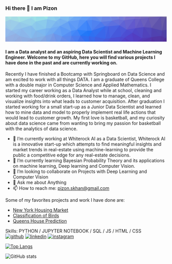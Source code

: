 ### Hi there 👋 I am Pizon
![Hi there 👋 I am Pizon](https://github.com/izinex/izinex/blob/main/banner.png)
#### I am a Data analyst and an aspiring Data Scientist and Machine Learning Engineer. Welcome to my GitHub, here you will find various projects I have done in the past and are currently working on.


Recently I have finished a Bootcamp with Springboard on Data Science and am excited to work with all things DATA. I am a graduate of Queens College with a double major in Computer Science and Applied Mathematics. I started my career working as a Data Analyst while at school, cleaning and working with food/drink orders, I learned how to manage, clean, and visualize insights into what leads to customer acquisition. After graduation I started working for a small start-up as a Junior Data Scientist and learned how to mine data and model to properly implement real life actions that would lead to customer growth. My first love is basketball, and my curiosity about data science came from wanting to bring my passion for basketball with the analytics of data science.

- 🔭 I’m currently working at Whiterock AI as a Data Scientist, Whiterock AI is a innovative start-up which attempts to find meaningful insights and market trends in real-estate using machine-learning to provide the public a competitive edge for any real-estate decisions. 
- 🌱 I’m currently learning Bayesian Probability Theory and its applications on machine learning, Deep learning and Computer Vision. 
- 👯 I’m looking to collaborate on Projects with Deep Learning and Computer Vision   
- 💬 Ask me about Anything 
- 📫 How to reach me: pizon.skhan@gmail.com 

Some of my favorites projects and work I have done are:
- [New York Housing Market]
- [Classification of Birds]
- [Queens House Prediction]

Skills: PYTHON / JUPYTER NOTEBOOK / SQL / JS / HTML / CSS
<br />
[<img src='https://cdn.jsdelivr.net/npm/simple-icons@3.0.1/icons/github.svg' alt='github' height='40'>](https://github.com/izinex)  [<img src='https://cdn.jsdelivr.net/npm/simple-icons@3.0.1/icons/linkedin.svg' alt='linkedin' height='40'>](https://www.linkedin.com/in/https://www.linkedin.com/in/pizon-shetu//)  [<img src='https://cdn.jsdelivr.net/npm/simple-icons@3.0.1/icons/instagram.svg' alt='instagram' height='40'>](https://www.instagram.com/https://www.instagram.com/pizonks//)  

[resume]: https://github.com/izinex/izinex/blob/main/PizonShetuResume.pdf
[Queens House Prediction]: https://github.com/izinex/Machine-Learning-and-R-Programming/blob/master/final%20project/FinalProjectPaper-converted.pdf
[New York Housing Market]: https://github.com/izinex/Springboard-Data-Science/blob/master/Capstone%202%20-%20NYC%20Housing%20Prediction/NYC_Housing_Report.pdf
[Classification of Birds]: https://github.com/izinex/Springboard-Data-Science/blob/master/Capstone%203/Classification_of_Birds_Report.pdf

[![Top Langs](https://github-readme-stats.vercel.app/api/top-langs/?username=izinex)](https://github.com/anuraghazra/github-readme-stats)

![GitHub stats](https://github-readme-stats.vercel.app/api?username=izinex&show_icons=true)  

